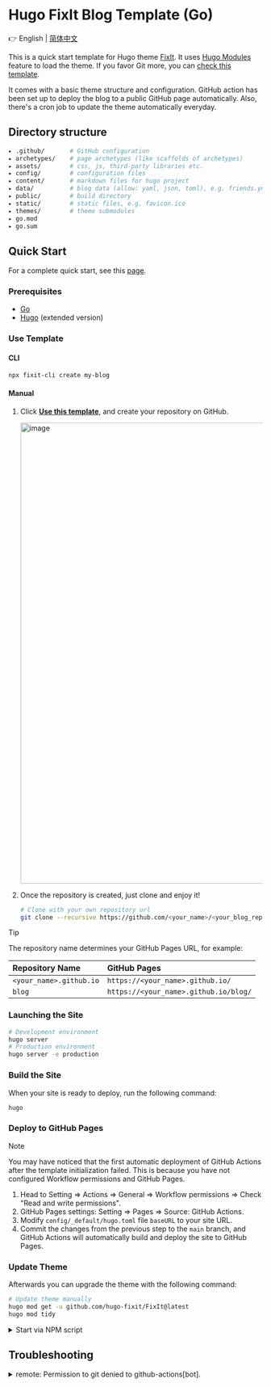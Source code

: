 # Hugo FixIt Blog Template (Go)

👉 English | [简体中文](README.md)

This is a quick start template for Hugo theme [FixIt](https://github.com/hugo-fixit/FixIt). It uses [Hugo Modules](https://gohugo.io/hugo-modules/) feature to load the theme. If you favor Git more, you can [check this template](https://github.com/hugo-fixit/hugo-fixit-starter1).

It comes with a basic theme structure and configuration. GitHub action has been set up to deploy the blog to a public GitHub page automatically. Also, there's a cron job to update the theme automatically everyday.

## Directory structure

```bash
▸ .github/       # GitHub configuration
▸ archetypes/    # page archetypes (like scaffolds of archetypes)
▸ assets/        # css, js, third-party libraries etc.
▸ config/        # configuration files
▸ content/       # markdown files for hugo project
▸ data/          # blog data (allow: yaml, json, toml), e.g. friends.yml
▸ public/        # build directory
▸ static/        # static files, e.g. favicon.ico
▸ themes/        # theme submodules
▸ go.mod
▸ go.sum
```

## Quick Start

For a complete quick start, see this [page](https://fixit.lruihao.cn/documentation/getting-started/).

### Prerequisites

- [Go](https://go.dev/dl/)
- [Hugo](https://gohugo.io/installation/) (extended version)

### Use Template

#### CLI

```bash
npx fixit-cli create my-blog
```

#### Manual

1. Click [**Use this template**](https://github.com/hugo-fixit/hugo-fixit-starter/generate), and create your repository on GitHub.

    <img width="913" alt="image" src="https://github.com/hugo-fixit/hugo-fixit-starter1/assets/33419593/d5fbd940-3ffd-4750-b1e6-4e87b50b0696">

2. Once the repository is created, just clone and enjoy it!

    ```bash
    # Clone with your own repository url
    git clone --recursive https://github.com/<your_name>/<your_blog_repo>.git
    ```

> [!TIP]
> The repository name determines your GitHub Pages URL, for example:
>
> | Repository Name | GitHub Pages |
> | :--- | :--- |
> | `<your_name>.github.io` | `https://<your_name>.github.io/` |
> | `blog` | `https://<your_name>.github.io/blog/` |

### Launching the Site

```bash
# Development environment
hugo server
# Production environment
hugo server -e production
```

### Build the Site

When your site is ready to deploy, run the following command:

```bash
hugo
```

### Deploy to GitHub Pages

> [!NOTE]
> You may have noticed that the first automatic deployment of GitHub Actions after the template initialization failed. This is because you have not configured Workflow permissions and GitHub Pages.

1. Head to Setting => Actions => General => Workflow permissions => Check "Read and write permissions".
2. GitHub Pages settings: Setting => Pages => Source: GitHub Actions.
3. Modify `config/_default/hugo.toml` file `baseURL` to your site URL.
4. Commit the changes from the previous step to the `main` branch, and GitHub Actions will automatically build and deploy the site to GitHub Pages.

### Update Theme

Afterwards you can upgrade the theme with the following command:

```bash
# Update theme manually
hugo mod get -u github.com/hugo-fixit/FixIt@latest
hugo mod tidy
```

<details>
  <summary>Start via NPM script</summary>

  ```bash
  # build the blog
  npm run build
  # run a local debugging server with watch
  npm run server
  # run a local debugging server in production environment
  npm run server:production
  # update theme submodules
  npm run update:theme
  ```

</details>

## Troubleshooting

<details>
  <summary>remote: Permission to git denied to github-actions[bot].</summary>
  Head to Setting => Actions => General => Workflow permissions => Check "Read and write permissions".
</details>

<!-- This project was generated with [hugo-fixit-starter](https://github.com/hugo-fixit/hugo-fixit-starter). -->
